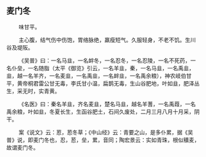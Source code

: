 ## 麦门冬
<p>&emsp;&emsp;
味甘平。
</p>
<p>&emsp;&emsp;
主心腹，结气伤中伤饱，胃络脉绝，羸瘦短气。久服轻身，不老不饥。生川谷及堤阪。
</p>
<p>&emsp;&emsp;
《吴普》曰：一名马韭，一名衅冬，一名忍冬，一名忍陵，一名不死药，一名仆垒，一名随脂（太平《御览》引云，一名羊韭，秦，一名马韭，一名禹韭，韭，越一名羊齐，一名麦韭，一名禹韭，一名衅韭，一名禹余粮），神农岐伯甘平，黄帝桐君雷公甘无毒，李氏甘小温，扁鹊无毒，生山谷肥地，叶如韭，肥泽丛生，采无时，实青黄。
</p>
<p>&emsp;&emsp;
《名医》曰：秦名羊韭，齐名麦韭，楚名马韭，越名羊蓍，一名禹葭，一名禹余粮，叶如韭，冬夏长生，生函谷肥土，石间久废处，二月三月八月十月采，阴干。
</p>
<p>&emsp;&emsp;
案《说文》云：荵，荵冬草；《中山经》云：青要之山，是多仆累，据《吴普》说，即麦门冬也，忍，荵，垒，累，音同；陶宏景云：实如青珠，根似穬麦，故谓麦门冬。
</p>









